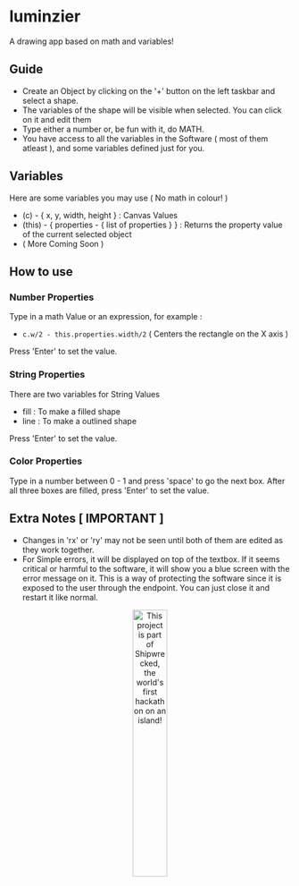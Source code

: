 # luminzier

A drawing app based on math and variables!

## Guide

- Create an Object by clicking on the '+' button on the left taskbar and select a shape.
- The variables of the shape will be visible when selected. You can click on it and edit them
- Type either a number or, be fun with it, do MATH.
- You have access to all the variables in the Software ( most of them atleast ), and some variables defined just for you.

## Variables 

Here are some variables you may use ( No math in colour! )

- (c) - { x, y, width, height } : Canvas Values
- (this) - { properties - { list of properties } } : Returns the property value of the current selected object
- ( More Coming Soon )

## How to use

### Number Properties

Type in a math Value or an expression, for example :
- `c.w/2 - this.properties.width/2` ( Centers the rectangle on the X axis )

Press 'Enter' to set the value.

### String Properties

There are two variables for String Values
 - fill : To make a filled shape
 - line : To make a outlined shape

Press 'Enter' to set the value.

### Color Properties

Type in a number between 0 - 1 and press 'space' to go the next box. After all three boxes are filled, press 'Enter' to set the value.

## Extra Notes [ IMPORTANT ]

- Changes in 'rx' or 'ry' may not be seen until both of them are edited as they work together.
- For Simple errors, it will be displayed on top of the textbox. If it seems critical or harmful to the software, it will show you a blue screen with the error message on it. This is a way of protecting the software since it is exposed to the user through the endpoint. You can just close it and restart it like normal.

<div align="center">
  <a href="https://shipwrecked.hackclub.com/?t=ghrm" target="_blank">
    <img src="https://hc-cdn.hel1.your-objectstorage.com/s/v3/739361f1d440b17fc9e2f74e49fc185d86cbec14_badge.png" 
         alt="This project is part of Shipwrecked, the world's first hackathon on an island!" 
         style="width: 35%;">
  </a>
</div>

